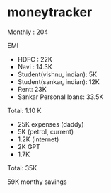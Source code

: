 moneytracker
============

Monthly : 204

EMI

- HDFC : 22K
- Navi : 14.3K
- Student(vishnu, indian): 5K 
- Student(sankar, indian): 12K
- Rent: 23K
- Sankar Personal loans: 33.5K

Total: 1.10 K

- 25K expenses (daddy)
- 5K (petrol, current)
- 1.2K (internet)
- 2K GPT
- 1.7K

Total: 35K


59K monthy savings
